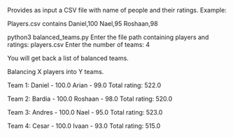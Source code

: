 Provides as input a CSV file with name of people and their ratings. Example:

Players.csv contains
    Daniel,100
    Nael,95
    Roshaan,98

python3 balanced_teams.py 
Enter the file path containing players and ratings: players.csv
Enter the number of teams: 4

You will get back a list of balanced teams.

Balancing X players into Y teams.

Team 1:
  Daniel - 100.0
  Arian - 99.0
  Total rating: 522.0

Team 2:
  Bardia - 100.0
  Roshaan - 98.0
  Total rating: 520.0

Team 3:
  Andres - 100.0
  Nael - 95.0
  Total rating: 523.0

Team 4:
  Cesar - 100.0
  Ivaan - 93.0
  Total rating: 515.0

  
